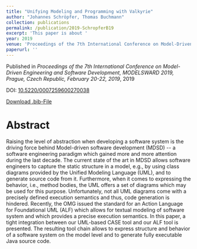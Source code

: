 ```yaml
---
title: "Unifying Modeling and Programming with Valkyrie"
author: "Johannes Schröpfer, Thomas Buchmann"
collection: publications
permalink: /publication/2019-SchropferB19
excerpt: 'This paper is about '
year: 2019
venue: 'Proceedings of the 7th International Conference on Model-Driven Engineering and Software Development, MODELSWARD 2019, Prague, Czech Republic, February 20-22, 2019'
paperurl: ''
---
```


Published in *Proceedings of the 7th International Conference on Model-Driven Engineering and Software Development, MODELSWARD 2019, Prague, Czech Republic, February 20-22, 2019*, 2019

DOI: [10.5220/0007259600270038](https://doi.org/10.5220/0007259600270038)

[Download .bib-File](https://tbuchmann.github.io/files/SchropferB19.bib)

Abstract
=====

Raising the level of abstraction when developing a software system is the driving force behind Model-driven software development (MDSD) -- a software engineering paradigm which gained more and more attention during the last decade. The current state of the art in MDSD allows software engineers to capture the static structure in a model, e.g., by using class diagrams provided by the Unified Modeling Language (UML), and to generate source code from it. Furthermore, when it comes to expressing the behavior, i.e., method bodies, the UML offers a set of diagrams which may be used for this purpose. Unfortunately, not all UML diagrams come with a precisely defined execution semantics and thus, code generation is hindered. Recently, the OMG issued the standard for an Action Language for Foundational UML (ALF) which allows for textual modeling of software system and which provides a precise execution semantics. In this paper, a tight integration between our UML-based CASE tool and our ALF tool is presented. The resulting tool chain allows to express structure and behavior of a software system on the model level and to generate fully executable Java source code. 